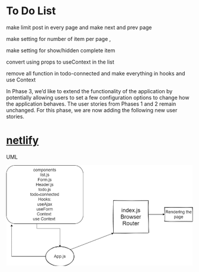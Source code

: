 # To Do List
make limit post in every page and make next and prev page

make setting for number of item per page ,

make setting for show/hidden complete item 

convert using props to useContext in the list 

remove all function in todo-connected and make everything 
in hooks and use Context

In Phase 3, we’d like to extend the functionality of the application by potentially allowing users to set a few configuration options to change how the application behaves. The user stories from Phases 1 and 2 remain unchanged. For this phase, we are now adding the following new user stories.


# [netlify](https://ak-todoconnected.netlify.app/)


UML


![uml](./lab33.png)
